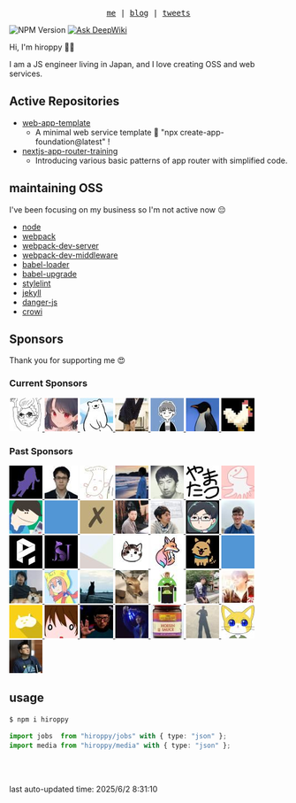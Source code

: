 <p align="center">
  <samp>
    <a href="https://hiroppy.me/">me</a> |
    <a href="https://hiroppy.me/blog/">blog</a> |
    <a href="https://x.com/about_hiroppy/">tweets</a>
  </samp>
</p>

![NPM Version](https://img.shields.io/npm/v/hiroppy)
[![Ask DeepWiki](https://deepwiki.com/badge.svg)](https://deepwiki.com/hiroppy/hiroppy)

Hi, I'm hiroppy 😵‍💫

I am a JS engineer living in Japan, and I love creating OSS and web services.

## Active Repositories

- [web-app-template](https://github.com/hiroppy/web-app-template)
  - A minimal web service template 🎃  "npx create-app-foundation@latest" !
- [nextjs-app-router-training](https://github.com/hiroppy/nextjs-app-router-training)
  - Introducing various basic patterns of app router with simplified code.

## maintaining OSS

I've been focusing on my business so I'm not active now 😔

- [node](https://github.com/nodejs/node)
- [webpack](https://github.com/webpack/webpack)
- [webpack-dev-server](https://github.com/webpack/webpack-dev-server)
- [webpack-dev-middleware](https://github.com/webpack/webpack-dev-middleware)
- [babel-loader](https://github.com/babel/babel-loader)
- [babel-upgrade](https://github.com/babel/babel-upgrade)
- [stylelint](https://github.com/stylelint/stylelint)
- [jekyll](https://github.com/jekyll/jekyll)
- [danger-js](https://github.com/danger/danger-js)
- [crowi](https://github.com/crowi/crowi)

## Sponsors

Thank you for supporting me 😍

<p align="center">
  <h3> Current Sponsors </h3>
  <a href="https://github.com/ledsun">
      <img src="generated/images/YXZhdGFycy5naXRodWJ1c2VyY29udGVudC5jb20vdS8xMDc5NTA4P3M9NjAmdj00.jpg" alt="@ledsun" width="60" />
    </a><a href="https://github.com/berlysia">
      <img src="generated/images/YXZhdGFycy5naXRodWJ1c2VyY29udGVudC5jb20vdS85NTA1NzM_cz02MCZ2PTQ=.jpg" alt="@berlysia" width="60" />
    </a><a href="https://github.com/Econa77">
      <img src="generated/images/YXZhdGFycy5naXRodWJ1c2VyY29udGVudC5jb20vdS8yOTk1NDM4P3M9NjAmdj00.jpg" alt="@Econa77" width="60" />
    </a><a href="https://github.com/unasuke">
      <img src="generated/images/YXZhdGFycy5naXRodWJ1c2VyY29udGVudC5jb20vdS80NDg3MjkxP3M9NjAmdj00.jpg" alt="@unasuke" width="60" />
    </a><a href="https://github.com/ykkc">
      <img src="generated/images/YXZhdGFycy5naXRodWJ1c2VyY29udGVudC5jb20vdS82NzkzMjU2P3M9NjAmdj00.jpg" alt="@ykkc" width="60" />
    </a><a href="https://github.com/ysaito8015">
      <img src="generated/images/YXZhdGFycy5naXRodWJ1c2VyY29udGVudC5jb20vdS8zNTAyOTc4P3M9NjAmdj00.jpg" alt="@ysaito8015" width="60" />
    </a><a href="https://github.com/niwatoliver">
      <img src="generated/images/YXZhdGFycy5naXRodWJ1c2VyY29udGVudC5jb20vdS8yMjg3ODA2Nz9zPTYwJnY9NA==.jpg" alt="@niwatoliver" width="60" />
    </a>
</p>
<p align="center">
  <h3> Past Sponsors </h3>
  <a href="https://github.com/arayaryoma">
      <img src="generated/images/YXZhdGFycy5naXRodWJ1c2VyY29udGVudC5jb20vdS81NjI3MTE5P3M9NjAmdj00.jpg" alt="@arayaryoma" width="60" />
    </a><a href="https://github.com/sei40kr">
      <img src="generated/images/YXZhdGFycy5naXRodWJ1c2VyY29udGVudC5jb20vdS8xMTY2NTIzNj9zPTYwJnY9NA==.jpg" alt="@sei40kr" width="60" />
    </a><a href="https://github.com/komura-c">
      <img src="generated/images/YXZhdGFycy5naXRodWJ1c2VyY29udGVudC5jb20vdS8zNzMwNDgyNj9zPTYwJnY9NA==.jpg" alt="@komura-c" width="60" />
    </a><a href="https://github.com/zaq1tomo">
      <img src="generated/images/YXZhdGFycy5naXRodWJ1c2VyY29udGVudC5jb20vdS8yNDc4NDI1Nz9zPTYwJnY9NA==.jpg" alt="@zaq1tomo" width="60" />
    </a><a href="https://github.com/hsbt">
      <img src="generated/images/YXZhdGFycy5naXRodWJ1c2VyY29udGVudC5jb20vdS8xMjMwMT9zPTYwJnY9NA==.jpg" alt="@hsbt" width="60" />
    </a><a href="https://github.com/yamatatsu">
      <img src="generated/images/YXZhdGFycy5naXRodWJ1c2VyY29udGVudC5jb20vdS8xMTAxMzY4Mz9zPTYwJnY9NA==.jpg" alt="@yamatatsu" width="60" />
    </a><a href="https://github.com/sosukesuzuki">
      <img src="generated/images/YXZhdGFycy5naXRodWJ1c2VyY29udGVudC5jb20vdS8xNDgzODg1MD9zPTYwJnY9NA==.jpg" alt="@sosukesuzuki" width="60" />
    </a><a href="https://github.com/tsugitta">
      <img src="generated/images/YXZhdGFycy5naXRodWJ1c2VyY29udGVudC5jb20vdS84MTQ0OTExP3M9NjAmdj00.jpg" alt="@tsugitta" width="60" />
    </a><a href="https://github.com">
      <img src="public/blue.png" alt="private user" width="60" />
    </a><a href="https://github.com/spring-raining">
      <img src="generated/images/YXZhdGFycy5naXRodWJ1c2VyY29udGVudC5jb20vdS8xNzcxMDA1P3M9NjAmdj00.jpg" alt="@spring-raining" width="60" />
    </a><a href="https://github.com/nktaro">
      <img src="generated/images/YXZhdGFycy5naXRodWJ1c2VyY29udGVudC5jb20vdS81MTgwOTI5ND9zPTYwJnY9NA==.jpg" alt="@nktaro" width="60" />
    </a><a href="https://github.com/fukumura">
      <img src="generated/images/YXZhdGFycy5naXRodWJ1c2VyY29udGVudC5jb20vdS8zNTM1OTA_cz02MCZ2PTQ=.jpg" alt="@fukumura" width="60" />
    </a><a href="https://github.com/numb86">
      <img src="generated/images/YXZhdGFycy5naXRodWJ1c2VyY29udGVudC5jb20vdS8xNjcwMzMzNz9zPTYwJnY9NA==.jpg" alt="@numb86" width="60" />
    </a><a href="https://github.com/mbullington">
      <img src="generated/images/YXZhdGFycy5naXRodWJ1c2VyY29udGVudC5jb20vdS82MDY4Nzg1P3M9NjAmdj00.jpg" alt="@mbullington" width="60" />
    </a><a href="https://github.com/pluginio">
      <img src="generated/images/YXZhdGFycy5naXRodWJ1c2VyY29udGVudC5jb20vdS81Nzg0MDU2Mz9zPTYwJnY9NA==.jpg" alt="@pluginio" width="60" />
    </a><a href="https://github.com/konojunya">
      <img src="generated/images/YXZhdGFycy5naXRodWJ1c2VyY29udGVudC5jb20vdS8xMjAzNTU3OD9zPTYwJnY9NA==.jpg" alt="@konojunya" width="60" />
    </a><a href="https://github.com/euxn23">
      <img src="generated/images/YXZhdGFycy5naXRodWJ1c2VyY29udGVudC5jb20vdS81MjcxMDkxP3M9NjAmdj00.jpg" alt="@euxn23" width="60" />
    </a><a href="https://github.com/marina-ki">
      <img src="generated/images/YXZhdGFycy5naXRodWJ1c2VyY29udGVudC5jb20vdS81NDE3NDUxOD9zPTYwJnY9NA==.jpg" alt="@marina-ki" width="60" />
    </a><a href="https://github.com/37108">
      <img src="generated/images/YXZhdGFycy5naXRodWJ1c2VyY29udGVudC5jb20vdS8zNjc5MzkwNz9zPTYwJnY9NA==.jpg" alt="@37108" width="60" />
    </a><a href="https://github.com/sakit0">
      <img src="generated/images/YXZhdGFycy5naXRodWJ1c2VyY29udGVudC5jb20vdS8xNTAxMDkwNz9zPTYwJnY9NA==.jpg" alt="@sakit0" width="60" />
    </a><a href="https://github.com">
      <img src="public/blue.png" alt="private user" width="60" />
    </a><a href="https://github.com/Leko">
      <img src="generated/images/YXZhdGFycy5naXRodWJ1c2VyY29udGVudC5jb20vdS8xNDI0OTYzP3M9NjAmdj00.jpg" alt="@Leko" width="60" />
    </a><a href="https://github.com/vvakame">
      <img src="generated/images/YXZhdGFycy5naXRodWJ1c2VyY29udGVudC5jb20vdS8xMjUzMzI_cz02MCZ2PTQ=.jpg" alt="@vvakame" width="60" />
    </a><a href="https://github.com/technote-space">
      <img src="generated/images/YXZhdGFycy5naXRodWJ1c2VyY29udGVudC5jb20vdS8zOTkxMjI2OT9zPTYwJnY9NA==.jpg" alt="@technote-space" width="60" />
    </a><a href="https://github.com/shika358">
      <img src="generated/images/YXZhdGFycy5naXRodWJ1c2VyY29udGVudC5jb20vdS8xNjQzNDk3NT9zPTYwJnY9NA==.jpg" alt="@shika358" width="60" />
    </a><a href="https://github.com/sasurau4">
      <img src="generated/images/YXZhdGFycy5naXRodWJ1c2VyY29udGVudC5jb20vdS8xMzU4MDE5OT9zPTYwJnY9NA==.jpg" alt="@sasurau4" width="60" />
    </a><a href="https://github.com/sota1235">
      <img src="generated/images/YXZhdGFycy5naXRodWJ1c2VyY29udGVudC5jb20vdS8yOTY4ODYwP3M9NjAmdj00.jpg" alt="@sota1235" width="60" />
    </a><a href="https://github.com/babarot">
      <img src="generated/images/YXZhdGFycy5naXRodWJ1c2VyY29udGVudC5jb20vdS80NDQyNzA4P3M9NjAmdj00.jpg" alt="@babarot" width="60" />
    </a><a href="https://github.com/oimou">
      <img src="generated/images/YXZhdGFycy5naXRodWJ1c2VyY29udGVudC5jb20vdS8xMzY1OTE1P3M9NjAmdj00.jpg" alt="@oimou" width="60" />
    </a><a href="https://github.com/lightnet328">
      <img src="generated/images/YXZhdGFycy5naXRodWJ1c2VyY29udGVudC5jb20vdS8yMzUxMzI2P3M9NjAmdj00.jpg" alt="@lightnet328" width="60" />
    </a><a href="https://github.com/tai2">
      <img src="generated/images/YXZhdGFycy5naXRodWJ1c2VyY29udGVudC5jb20vdS84MTI1NTg_cz02MCZ2PTQ=.jpg" alt="@tai2" width="60" />
    </a><a href="https://github.com/sadnessOjisan">
      <img src="generated/images/YXZhdGFycy5naXRodWJ1c2VyY29udGVudC5jb20vdS8xMzcxMjcxNT9zPTYwJnY9NA==.jpg" alt="@sadnessOjisan" width="60" />
    </a><a href="https://github.com/Hoishin">
      <img src="generated/images/YXZhdGFycy5naXRodWJ1c2VyY29udGVudC5jb20vdS8yODgzMjA5NT9zPTYwJnY9NA==.jpg" alt="@Hoishin" width="60" />
    </a><a href="https://github.com/lyohe">
      <img src="generated/images/YXZhdGFycy5naXRodWJ1c2VyY29udGVudC5jb20vdS80OTU4MjcwP3M9NjAmdj00.jpg" alt="@lyohe" width="60" />
    </a><a href="https://github.com/ktsn">
      <img src="generated/images/YXZhdGFycy5naXRodWJ1c2VyY29udGVudC5jb20vdS8yMTk0NjI0P3M9NjAmdj00.jpg" alt="@ktsn" width="60" />
    </a><a href="https://github.com/kazupon">
      <img src="generated/images/YXZhdGFycy5naXRodWJ1c2VyY29udGVudC5jb20vdS83Mjk4OT9zPTYwJnY9NA==.jpg" alt="@kazupon" width="60" />
    </a>
</p>

## usage

```shell
$ npm i hiroppy
```

```ts
import jobs  from "hiroppy/jobs" with { type: "json" };
import media from "hiroppy/media" with { type: "json" };
```

<br />
<br />

last auto-updated time: 2025/6/2 8:31:10